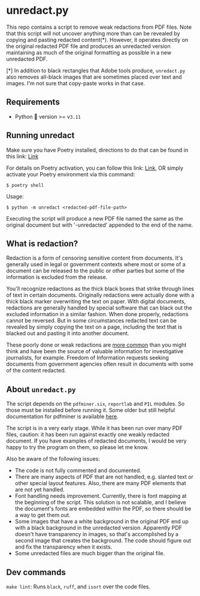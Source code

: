 # unredact.py

This repo contains a script to remove weak redactions from PDF files. Note that
this script will not uncover anything more than can be revealed by copying and
pasting redacted content(\*). However, it operates directly on the original
redacted PDF file and produces an unredacted version maintaining as much of the
original formatting as possible in a new unredacted PDF.

[\*] In addition to black rectangles that Adobe tools produce, `unredact.py`
also removes all-black images that are sometimes placed over text and images.
I'm not sure that copy-paste works in that case.


## Requirements
- Python 🐍 version >= v`3.11`

## Running unredact

Make sure you have Poetry installed, directions to do that can be found in this link: [Link](https://python-poetry.org/docs/basic-usage/#activating-the-virtual-environment)

For details on Poetry activation, you can follow this link: [Link](https://python-poetry.org/docs/basic-usage/#activating-the-virtual-environment), OR simply activate your Poetry environment via this command:
```shell
$ poetry shell
```

Usage:
```shell
$ python -m unredact <redacted-pdf-file-path>
```

Executing the script will produce a new PDF file named the same as the original
document but with '-unredacted' appended to the end of the name.

## What is redaction?
Redaction is a form of censoring sensitive content from documents. It's
generally used in legal or government contexts where most or some of a document
can be released to the public or other parties but some of the information is
excluded from the release.

You'll recognize redactions as the thick black boxes that strike through lines
of text in certain documents. Originally redactions were actually done with a
thick black marker overwriting the text on paper. With digital documents,
redactions are generally handled by special software that can black out the
excluded information in a similar fashion. When done properly, redactions
cannot be reversed. But in some circumstances redacted text can be revealed by
simply copying the text on a page, including the text that is blacked out and
pasting it into another document.

These poorly done or weak redactions are [more
common](https://www.americanbar.org/groups/judicial/publications/judges_journal/2019/spring/embarrassing-redaction-failures/)
than you might think and have been the source of valuable information for 
investigative journalists, for example. Freedom of Information requests seeking
documents from government agencies often result in documents with some of the 
content redacted.

## About `unredact.py`

The script depends on the `pdfminer.six`, `reportlab` and `PIL` modules. So
those must be installed before running it. Some older but still helpful 
documentation for pdfminer is available [here](https://buildmedia.readthedocs.org/media/pdf/pdfminer-docs/latest/pdfminer-docs.pdf).

The script is in a very early stage. While it has been run over many PDF files,
caution: it has been run against exactly one weakly redacted document. If you
have examples of redacted documents, I would be very happy to try the program
on them, so please let me know.

Also be aware of the following issues:

* The code is not fully commented and documented.
* There are many aspects of PDF that are not handled, e.g. slanted text or
other special layout features. Also, there are many PDF elements that
are not yet handled.
* Font handling needs improvement. Currently, there is font mapping at the
beginning of the script. This solution is not scalable, and I believe the
document's fonts are embedded within the PDF, so there should be a way to 
get them out.
* Some images that have a white background in the original PDF end up with a
black background in the unredacted version. Apparently PDF doesn't have
transparency in images, so that's accomplished by a second image that creates
the background. The code should figure out and fix the transparency when it
exists.
* Some unredacted files are much bigger than the original file.


## Dev commands
`make lint`: Runs `black`, `ruff`, and `isort` over the code files.
